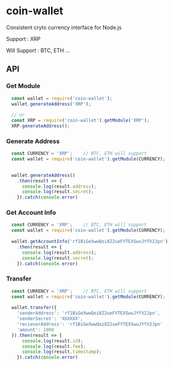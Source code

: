 # coin-wallet

Consistent cryto currency interface for Node.js

Support : XRP

Will Support : BTC, ETH ...

## API
### Get Module
```javascript
  const wallet = require('coin-wallet');
  wallet.generateAddress('XRP');
  
  // or
  const XRP = require('coin-wallet').getModule('XRP');
  XRP.generateAddress();
```


### Generate Address

```javascript
  const CURRENCY = 'XRP';    // BTC, ETH will support
  const wallet = require('coin-wallet').getModule(CURRENCY);

  
  wallet.generateAddress()
    .then(result => {
      console.log(result.address);
      console.log(result.secret);
    }).catch(console.error)
```

### Get Account Info

```javascript
  const CURRENCY = 'XRP';    // BTC, ETH will support
  const wallet = require('coin-wallet').getModule(CURRENCY);
  
  wallet.getAccountInfo('rf1BiGeXwwQoi8Z2ueFYTEXSwuJYfV2Jpn')
    .then(result => {
      console.log(result.address);
      console.log(result.secret);
    }).catch(console.error)
```

### Transfer

```javascript
  const CURRENCY = 'XRP';    // BTC, ETH will support
  const wallet = require('coin-wallet').getModule(CURRENCY);
  
  wallet.transfer({
    'senderAddress': 'rf1BiGeXwwQoi8Z2ueFYTEXSwuJYfV2Jpn',
    'senderSecret': 'XXXXXX',
    'recieverAddress': 'rf1BiGeXwwQoi8Z2ueFYTEXSwuJYfV2Jpn'
    'amount': 1000
  }).then(result => {
      console.log(result.id);
      console.log(result.fee);
      console.log(result.timestamp);
    }).catch(console.error)
```
